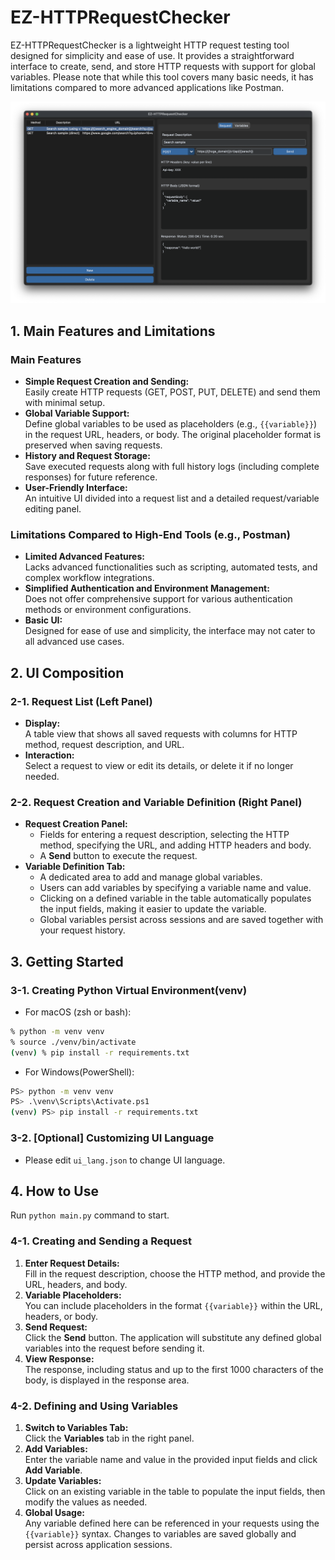 # EZ-HTTPRequestChecker

EZ-HTTPRequestChecker is a lightweight HTTP request testing tool designed for simplicity and ease of use. It provides a straightforward interface to create, send, and store HTTP requests with support for global variables. Please note that while this tool covers many basic needs, it has limitations compared to more advanced applications like Postman.

![GUI](images/main_gui.png)

## 1. Main Features and Limitations

### Main Features
- **Simple Request Creation and Sending:**  
  Easily create HTTP requests (GET, POST, PUT, DELETE) and send them with minimal setup.
- **Global Variable Support:**  
  Define global variables to be used as placeholders (e.g., `{{variable}}`) in the request URL, headers, or body. The original placeholder format is preserved when saving requests.
- **History and Request Storage:**  
  Save executed requests along with full history logs (including complete responses) for future reference.
- **User-Friendly Interface:**  
  An intuitive UI divided into a request list and a detailed request/variable editing panel.

### Limitations Compared to High-End Tools (e.g., Postman)
- **Limited Advanced Features:**  
  Lacks advanced functionalities such as scripting, automated tests, and complex workflow integrations.
- **Simplified Authentication and Environment Management:**  
  Does not offer comprehensive support for various authentication methods or environment configurations.
- **Basic UI:**  
  Designed for ease of use and simplicity, the interface may not cater to all advanced use cases.

## 2. UI Composition

### 2-1. Request List (Left Panel)
- **Display:**  
  A table view that shows all saved requests with columns for HTTP method, request description, and URL.
- **Interaction:**  
  Select a request to view or edit its details, or delete it if no longer needed.

### 2-2. Request Creation and Variable Definition (Right Panel)
- **Request Creation Panel:**  
  - Fields for entering a request description, selecting the HTTP method, specifying the URL, and adding HTTP headers and body.
  - A **Send** button to execute the request.  
- **Variable Definition Tab:**  
  - A dedicated area to add and manage global variables.
  - Users can add variables by specifying a variable name and value.
  - Clicking on a defined variable in the table automatically populates the input fields, making it easier to update the variable.
  - Global variables persist across sessions and are saved together with your request history.

## 3. Getting Started

### 3-1. Creating Python Virtual Environment(venv)

- For macOS (zsh or bash):
```bash
% python -m venv venv 
% source ./venv/bin/activate
(venv) % pip install -r requirements.txt
```

- For Windows(PowerShell):
```bash
PS> python -m venv venv 
PS> .\venv\Scripts\Activate.ps1
(venv) PS> pip install -r requirements.txt
```

### 3-2. [Optional] Customizing UI Language

- Please edit `ui_lang.json` to change UI language.

## 4. How to Use

Run `python main.py` command to start.

### 4-1. Creating and Sending a Request
1. **Enter Request Details:**  
   Fill in the request description, choose the HTTP method, and provide the URL, headers, and body.
2. **Variable Placeholders:**  
   You can include placeholders in the format `{{variable}}` within the URL, headers, or body.
3. **Send Request:**  
   Click the **Send** button. The application will substitute any defined global variables into the request before sending it.
4. **View Response:**  
   The response, including status and up to the first 1000 characters of the body, is displayed in the response area.

### 4-2. Defining and Using Variables
1. **Switch to Variables Tab:**  
   Click the **Variables** tab in the right panel.
2. **Add Variables:**  
   Enter the variable name and value in the provided input fields and click **Add Variable**.
3. **Update Variables:**  
   Click on an existing variable in the table to populate the input fields, then modify the values as needed.
4. **Global Usage:**  
   Any variable defined here can be referenced in your requests using the `{{variable}}` syntax. Changes to variables are saved globally and persist across application sessions.
